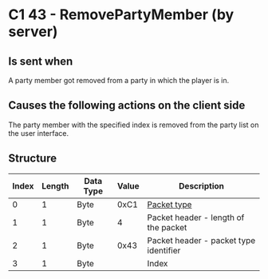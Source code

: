 # C1 43 - RemovePartyMember (by server)

## Is sent when

A party member got removed from a party in which the player is in.

## Causes the following actions on the client side

The party member with the specified index is removed from the party list on the user interface.

## Structure

| Index | Length | Data Type | Value | Description |
|-------|--------|-----------|-------|-------------|
| 0 | 1 |   Byte   | 0xC1  | [Packet type](PacketTypes.md) |
| 1 | 1 |    Byte   |   4   | Packet header - length of the packet |
| 2 | 1 |    Byte   | 0x43  | Packet header - packet type identifier |
| 3 | 1 | Byte |  | Index |
